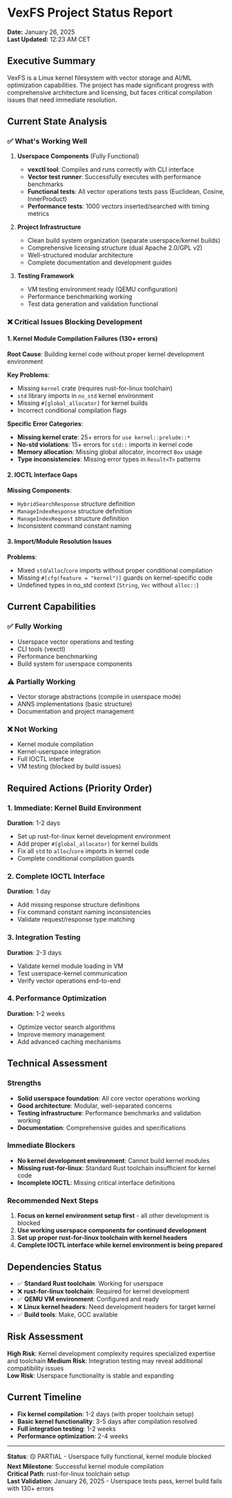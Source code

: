 # VexFS Project Status Report

**Date:** January 26, 2025  
**Last Updated:** 12:23 AM CET

## Executive Summary

VexFS is a Linux kernel filesystem with vector storage and AI/ML optimization capabilities. The project has made significant progress with comprehensive architecture and licensing, but faces critical compilation issues that need immediate resolution.

## Current State Analysis

### ✅ What's Working Well

1. **Userspace Components** (Fully Functional)
   - **vexctl tool**: Compiles and runs correctly with CLI interface
   - **Vector test runner**: Successfully executes with performance benchmarks
   - **Functional tests**: All vector operations tests pass (Euclidean, Cosine, InnerProduct)
   - **Performance tests**: 1000 vectors inserted/searched with timing metrics

2. **Project Infrastructure** 
   - Clean build system organization (separate userspace/kernel builds)
   - Comprehensive licensing structure (dual Apache 2.0/GPL v2)
   - Well-structured modular architecture
   - Complete documentation and development guides

3. **Testing Framework**
   - VM testing environment ready (QEMU configuration)
   - Performance benchmarking working
   - Test data generation and validation functional

### ❌ Critical Issues Blocking Development

#### 1. **Kernel Module Compilation Failures** (130+ errors)

**Root Cause**: Building kernel code without proper kernel development environment

**Key Problems**:
- Missing `kernel` crate (requires rust-for-linux toolchain)
- `std` library imports in `no_std` kernel environment
- Missing `#[global_allocator]` for kernel builds
- Incorrect conditional compilation flags

**Specific Error Categories**:
- **Missing kernel crate**: 25+ errors for `use kernel::prelude::*`
- **No-std violations**: 15+ errors for `std::` imports in kernel code
- **Memory allocation**: Missing global allocator, incorrect `Box` usage
- **Type inconsistencies**: Missing error types in `Result<T>` patterns

#### 2. **IOCTL Interface Gaps**

**Missing Components**:
- `HybridSearchResponse` structure definition
- `ManageIndexResponse` structure definition  
- `ManageIndexRequest` structure definition
- Inconsistent command constant naming

#### 3. **Import/Module Resolution Issues**

**Problems**:
- Mixed `std`/`alloc`/`core` imports without proper conditional compilation
- Missing `#[cfg(feature = "kernel")]` guards on kernel-specific code
- Undefined types in no_std context (`String`, `Vec` without `alloc::`)

## Current Capabilities

### ✅ Fully Working
- Userspace vector operations and testing
- CLI tools (vexctl)
- Performance benchmarking 
- Build system for userspace components

### ⚠️ Partially Working  
- Vector storage abstractions (compile in userspace mode)
- ANNS implementations (basic structure)
- Documentation and project management

### ❌ Not Working
- Kernel module compilation
- Kernel-userspace integration
- Full IOCTL interface
- VM testing (blocked by build issues)

## Required Actions (Priority Order)

### 1. **Immediate: Kernel Build Environment** 
**Duration**: 1-2 days
- Set up rust-for-linux kernel development environment
- Add proper `#[global_allocator]` for kernel builds
- Fix all `std` to `alloc`/`core` imports in kernel code
- Complete conditional compilation guards

### 2. **Complete IOCTL Interface**
**Duration**: 1 day  
- Add missing response structure definitions
- Fix command constant naming inconsistencies
- Validate request/response type matching

### 3. **Integration Testing**
**Duration**: 2-3 days
- Validate kernel module loading in VM
- Test userspace-kernel communication
- Verify vector operations end-to-end

### 4. **Performance Optimization**
**Duration**: 1-2 weeks
- Optimize vector search algorithms
- Improve memory management
- Add advanced caching mechanisms

## Technical Assessment

### Strengths
- **Solid userspace foundation**: All core vector operations working
- **Good architecture**: Modular, well-separated concerns
- **Testing infrastructure**: Performance benchmarks and validation working
- **Documentation**: Comprehensive guides and specifications

### Immediate Blockers
- **No kernel development environment**: Cannot build kernel modules
- **Missing rust-for-linux**: Standard Rust toolchain insufficient for kernel code
- **Incomplete IOCTL**: Missing critical interface definitions

### Recommended Next Steps

1. **Focus on kernel environment setup first** - all other development is blocked
2. **Use working userspace components for continued development**
3. **Set up proper rust-for-linux toolchain with kernel headers**
4. **Complete IOCTL interface while kernel environment is being prepared**

## Dependencies Status

- ✅ **Standard Rust toolchain**: Working for userspace
- ❌ **rust-for-linux toolchain**: Required for kernel development  
- ✅ **QEMU VM environment**: Configured and ready
- ❌ **Linux kernel headers**: Need development headers for target kernel
- ✅ **Build tools**: Make, GCC available

## Risk Assessment

**High Risk**: Kernel development complexity requires specialized expertise and toolchain
**Medium Risk**: Integration testing may reveal additional compatibility issues  
**Low Risk**: Userspace functionality is stable and expanding

## Current Timeline

- **Fix kernel compilation**: 1-2 days (with proper toolchain setup)
- **Basic kernel functionality**: 3-5 days after compilation resolved
- **Full integration testing**: 1-2 weeks
- **Performance optimization**: 2-4 weeks

---

**Status**: 🟡 PARTIAL - Userspace fully functional, kernel module blocked  
**Next Milestone**: Successful kernel module compilation  
**Critical Path**: rust-for-linux toolchain setup  
**Last Validation**: January 26, 2025 - Userspace tests pass, kernel build fails with 130+ errors